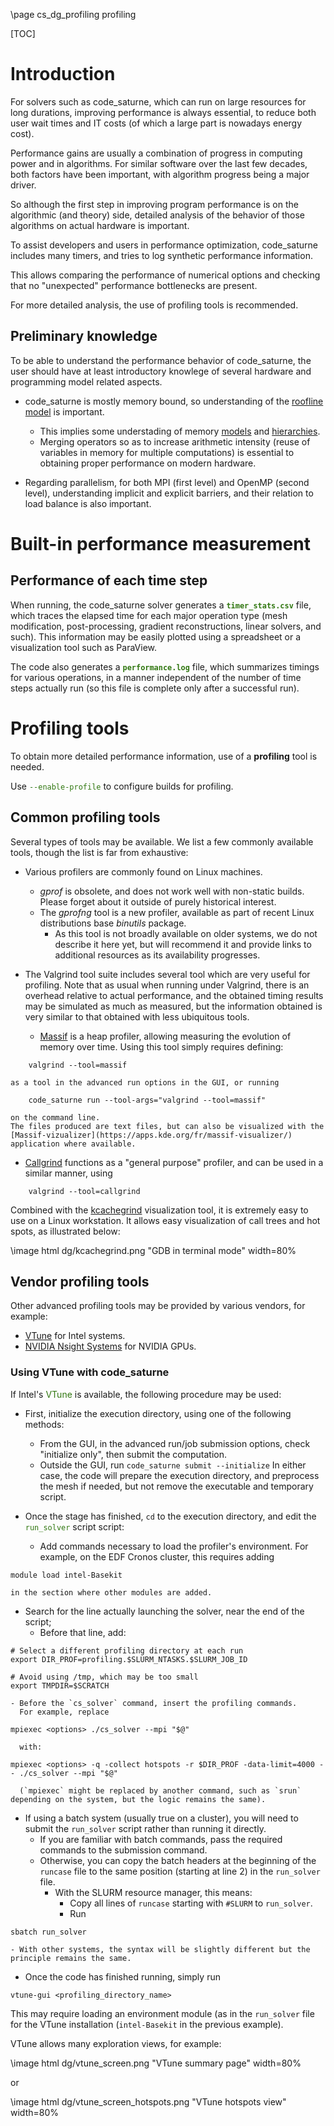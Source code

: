 <!--
  This file is part of code_saturne, a general-purpose CFD tool.

  Copyright (C) 1998-2024 EDF S.A.

  This program is free software; you can redistribute it and/or modify it under
  the terms of the GNU General Public License as published by the Free Software
  Foundation; either version 2 of the License, or (at your option) any later
  version.

  This program is distributed in the hope that it will be useful, but WITHOUT
  ANY WARRANTY; without even the implied warranty of MERCHANTABILITY or FITNESS
  FOR A PARTICULAR PURPOSE.  See the GNU General Public License for more
  details.

  You should have received a copy of the GNU General Public License along with
  this program; if not, write to the Free Software Foundation, Inc., 51 Franklin
  Street, Fifth Floor, Boston, MA 02110-1301, USA.
-->

<!--

Colors
------

blueedf          rgb(0,91,187)
blueedf_light    rgb(0,91,187)
blueedf_dark     rgb(9,53,122)

greenedf         rgb(0,158,47)
greenedf_light   rgb(127,175,16)
greenbed_dark    rgb(48,119,16)

orangeedf        rgb(255,160,47)
orangeedf_light  rgb(255,122,0)
orangeedf_dark   rgb(254,88,21)

antiquewhite  rgb(0.98, 0.92, 0.84)
whitesmoke    rgb(0.96, 0.96, 0.96)

-->

\page cs_dg_profiling profiling

[TOC]

Introduction
============

For solvers such as code_saturne, which can run on large resources for
long durations, improving performance is always essential, to reduce
both user wait times and IT costs (of which a large part is nowadays
energy cost).

Performance gains are usually a combination of progress in computing power and in algorithms. For similar software over the last few decades, both factors have been important, with algorithm progress being a major driver.

So although the first step in improving program performance is on the algorithmic (and theory) side, detailed analysis of the behavior of those algorithms on actual hardware is important.

To assist developers and users in performance optimization, code_saturne includes many timers, and tries to log synthetic performance information.

This allows comparing the performance of numerical options and checking that no "unexpected" performance bottlenecks are present.

For more detailed analysis, the use of profiling tools is recommended.

Preliminary knowledge
---------------------

To be able to understand the performance behavior of code_saturne, the user should have at least introductory knowlege of several hardware and programming model related aspects.

- code_saturne is mostly memory bound, so understanding of the [roofline model](https://en.wikipedia.org/wiki/Roofline_model) is important.
  * This implies some understading of memory [models](https://en.wikipedia.org/wiki/Memory_model_(programming)) and [hierarchies](https://en.wikipedia.org/wiki/Memory_hierarchy).
  * Merging operators so as to increase arithmetic intensity (reuse of variables in memory for multiple computations) is essential to obtaining proper performance on modern hardware.

- Regarding parallelism, for both MPI (first level) and OpenMP (second level), understanding implicit and explicit barriers, and their relation to load balance is also important.

Built-in performance measurement
================================

Performance of each time step
-----------------------------

When running, the code_saturne solver generates a <span style="color:rgb(48,119,16)"><b>`timer_stats.csv`</b></span> file, which traces the elapsed time for each major operation type (mesh modification, post-processing, gradient reconstructions, linear solvers, and such). This information may be easily plotted using a spreadsheet or a visualization tool such as ParaView.

The code also generates a <span style="color:rgb(48,119,16)"><b>`performance.log`</b></span> file, which summarizes timings for various operations, in a manner independent of the number of time steps actually run (so this file is complete only after a successful run).

Profiling tools
===============

To obtain more detailed performance information, use of a **profiling** tool is needed.

Use <span style="color:rgb(48,119,16)">`--enable-profile`</span>
to configure builds for profiling.

Common profiling tools
----------------------

Several types of tools may be available. We list a few commonly available tools, though the list is far from exhaustive:

- Various profilers are commonly found on Linux machines.
  - *gprof* is obsolete, and does not work well with non-static builds. Please forget about it outside of purely historical interest.
  - The *gprofng* tool is a new profiler, available as part of recent Linux distributions base *binutils* package.
    * As this tool is not broadly available on older systems, we do not describe it here yet, but will recommend it and provide links to additional resources as its availability progresses.

- The Valgrind tool suite includes several tool which are very useful for profiling. Note that as usual when running under Valgrind, there is an overhead relative to actual performance, and the obtained timing results may be simulated as much as measured, but the information obtained is very similar to that obtained with less ubiquitous tools.

  - [Massif](https://valgrind.org/info/tools.html#massif) is a heap profiler,
    allowing measuring the evolution of memory over time.
    Using this tool simply requires defining:
```
    valgrind --tool=massif
```
    as a tool in the advanced run options in the GUI, or running
```
    code_saturne run --tool-args="valgrind --tool=massif"
```
    on the command line.
    The files produced are text files, but can also be visualized with the [Massif-vizualizer](https://apps.kde.org/fr/massif-visualizer/) application where available.

  - [Callgrind](https://valgrind.org/docs/manual/cl-manual.html) functions as a "general purpose" profiler, and can be used in a similar manner, using
```
    valgrind --tool=callgrind
```

 Combined with the [kcachegrind](https://kcachegrind.github.io/html/Home.html) visualization tool, it is extremely easy to use on a Linux workstation. It allows easy visualization of call trees and hot spots, as illustrated below:

  \image html dg/kcachegrind.png "GDB in terminal mode" width=80%

Vendor profiling tools
------------------------

Other advanced profiling tools may be provided by various vendors, for example:
- [VTune](https://www.intel.com/content/www/us/en/developer/tools/oneapi/vtune-profiler-documentation.html) for Intel systems.
- [NVIDIA Nsight Systems](https://developer.nvidia.com/nsight-systems) for NVIDIA GPUs.

### Using VTune with code_saturne

If Intel's <span style="color: rgb(48,119,16)">VTune</span> is available, the following procedure may be used:

- First, initialize the execution directory, using one of the following methods:
  - From the GUI, in the advanced run/job submission options, check "initialize only", then submit the computation.
  - Outside the GUI, run `code_saturne submit --initialize`
  In either case, the code will prepare the execution directory,
  and preprocess the mesh if needed, but not remove the executable and temporary script.

- Once the stage has finished, `cd` to the execution directory, and edit the <span style="color: rgb(48,119,16)">`run_solver`</span> script script:
  - Add commands necessary to load the profiler's environment.
    For example, on the EDF Cronos cluster, this requires adding
```{.sh}
module load intel-Basekit
```
    in the section where other modules are added.
  - Search for the line actually launching the solver, near the end of the script;
    * Before that line, add:
```{.sh}
# Select a different profiling directory at each run
export DIR_PROF=profiling.$SLURM_NTASKS.$SLURM_JOB_ID

# Avoid using /tmp, which may be too small
export TMPDIR=$SCRATCH
```
    - Before the `cs_solver` command, insert the profiling commands.
      For example, replace
```{.sh}
mpiexec <options> ./cs_solver --mpi "$@"
```
      with:
```{.sh}
mpiexec <options> -q -collect hotspots -r $DIR_PROF -data-limit=4000 -- ./cs_solver --mpi "$@"
```
      (`mpiexec` might be replaced by another command, such as `srun` depending on the system, but the logic remains the same).

- If using a batch system (usually true on a cluster), you will need to submit the `run_solver` script rather than running it directly.
  * If you are familiar with batch commands, pass the required commands to the submission command.
  * Otherwise, you can copy the batch headers at the beginning of the `runcase` file to the same position (starting at line 2) in the `run_solver` file.
    - With the SLURM resource manager, this means:
      * Copy all lines of `runcase` starting with `#SLURM` to `run_solver`.
      * Run
```{.sh}
sbatch run_solver
```
    - With other systems, the syntax will be slightly different but the principle remains the same.

- Once the code has finished running, simply run
```{.sh}
vtune-gui <profiling_directory_name>
```
This may require loading an environment module (as in the `run_solver` file for the VTune installation (`intel-Basekit` in the previous example).

VTune allows many exploration views, for example:

\image html dg/vtune_screen.png "VTune summary page" width=80%

or

\image html dg/vtune_screen_hotspots.png "VTune hotspots view" width=80%
